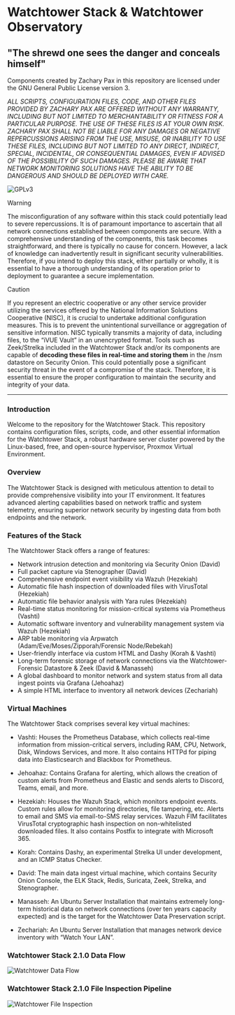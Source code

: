 # Watchtower Stack & Watchtower Observatory
## "The shrewd one sees the danger and conceals himself"
Components created by Zachary Pax in this repository are licensed under the GNU General Public License version 3.

*ALL SCRIPTS, CONFIGURATION FILES, CODE, AND OTHER FILES PROVIDED BY ZACHARY PAX ARE OFFERED WITHOUT ANY WARRANTY, INCLUDING BUT NOT LIMITED TO MERCHANTABILITY OR FITNESS FOR A PARTICULAR PURPOSE. THE USE OF THESE FILES IS AT YOUR OWN RISK. ZACHARY PAX SHALL NOT BE LIABLE FOR ANY DAMAGES OR NEGATIVE REPERCUSSIONS ARISING FROM THE USE, MISUSE, OR INABILITY TO USE THESE FILES, INCLUDING BUT NOT LIMITED TO ANY DIRECT, INDIRECT, SPECIAL, INCIDENTAL, OR CONSEQUENTIAL DAMAGES, EVEN IF ADVISED OF THE POSSIBILITY OF SUCH DAMAGES. PLEASE BE AWARE THAT NETWORK MONITORING SOLUTIONS HAVE THE ABILITY TO BE DANGEROUS AND SHOULD BE DEPLOYED WITH CARE.*

![GPLv3](https://www.gnu.org/graphics/gplv3-with-text-136x68.png)

> [!WARNING]
> The misconfiguration of any software within this stack could potentially lead to severe repercussions. It is of paramount importance to ascertain that all network connections established between components are secure. With a comprehensive understanding of the components, this task becomes straightforward, and there is typically no cause for concern. However, a lack of knowledge can inadvertently result in significant security vulnerabilities. Therefore, if you intend to deploy this stack, either partially or wholly, it is essential to have a thorough understanding of its operation prior to deployment to guarantee a secure implementation.

> [!CAUTION]
> If you represent an electric cooperative or any other service provider utilizing the services offered by the National Information Solutions Cooperative (NISC), it is crucial to undertake additional configuration measures. This is to prevent the unintentional surveillance or aggregation of sensitive information. NISC typically transmits a majority of data, including files, to the “iVUE Vault” in an unencrypted format. Tools such as Zeek/Strelka included in the Watchtower Stack and/or its components are capable of **decoding these files in real-time and storing them** in the /nsm datastore on Security Onion. This could potentially pose a significant security threat in the event of a compromise of the stack. Therefore, it is essential to ensure the proper configuration to maintain the security and integrity of your data.

---
### Introduction

Welcome to the repository for the Watchtower Stack. This repository contains configuration files, scripts, code, and other essential information for the Watchtower Stack, a robust hardware server cluster powered by the Linux-based, free, and open-source hypervisor, Proxmox Virtual Environment.

### Overview

The Watchtower Stack is designed with meticulous attention to detail to provide comprehensive visibility into your IT environment. It features advanced alerting capabilities based on network traffic and system telemetry, ensuring superior network security by ingesting data from both endpoints and the network.

### Features of the Stack

The Watchtower Stack offers a range of features:

  -  Network intrusion detection and monitoring via Security Onion (David)
  -  Full packet capture via Stenographer (David)
  -  Comprehensive endpoint event visibility via Wazuh (Hezekiah)
  -  Automatic file hash inspection of downloaded files with VirusTotal (Hezekiah)
  -  Automatic file behavior analysis with Yara rules (Hezekiah)
  -  Real-time status monitoring for mission-critical systems via Prometheus (Vashti)
  -  Automatic software inventory and vulnerability management system via Wazuh (Hezekiah)
  -  ARP table monitoring via Arpwatch (Adam/Eve/Moses/Zipporah/Forensic Node/Rebekah)
  -  User-friendly interface via custom HTML and Dashy (Korah & Vashti)
  -  Long-term forensic storage of network connections via the Watchtower-Forensic Datastore & Zeek (David & Manasseh)
  -  A global dashboard to monitor network and system status from all data ingest points via Grafana (Jehoahaz)
  -  A simple HTML interface to inventory all network devices (Zechariah)

### Virtual Machines

The Watchtower Stack comprises several key virtual machines:

   - Vashti: Houses the Prometheus Database, which collects real-time information from mission-critical servers, including RAM, CPU, Network, Disk, Windows Services, and more. It also contains HTTPd for piping data into Elasticsearch and Blackbox for Prometheus.
     
   - Jehoahaz: Contains Grafana for alerting, which allows the creation of custom alerts from Prometheus and Elastic and sends alerts to Discord, Teams, email, and more.
     
   - Hezekiah: Houses the Wazuh Stack, which monitors endpoint events. Custom rules allow for monitoring directories, file tampering, etc. Alerts to email and SMS via email-to-SMS relay services. Wazuh FIM facilitates VirusTotal cryptographic hash inspection on non-whitelisted downloaded files. It also contains Postfix to integrate with Microsoft 365.
     
   - Korah: Contains Dashy, an experimental Strelka UI under development, and an ICMP Status Checker.
     
   - David: The main data ingest virtual machine, which contains Security Onion Console, the ELK Stack, Redis, Suricata, Zeek, Strelka, and Stenographer.
     
   - Manasseh: An Ubuntu Server Installation that maintains extremely long-term historical data on network connections (over ten years capacity expected) and is the target for the Watchtower Data Preservation script.
     
   - Zechariah: An Ubuntu Server Installation that manages network device inventory with “Watch Your LAN”.


### Watchtower Stack 2.1.0 Data Flow

![Watchtower Data Flow](https://i.imgur.com/3E0inR9.jpeg)

### Watchtower Stack 2.1.0 File Inspection Pipeline

![Watchtower File Inspection](https://i.imgur.com/wTLnaOW.png)
